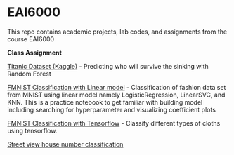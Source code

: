 # EAI6000
This repo contains academic projects, lab codes, and assignments from the course EAI6000 <br> 

**Class Assignment** <br>

[Titanic Dataset (Kaggle)](https://github.com/khaophuthaipch/EAI6000/blob/master/PimKhaophuthai_EAI6000_Assignment1(Titanic).ipynb) - Predicting who will survive the sinking with Random Forest

[FMNIST Classification with Linear model](https://github.com/khaophuthaipch/EAI6000/blob/master/PimKhaophuthai_EAI6000Assignment2%20-%20Classification.ipynb) - Classification of fashion data set from MNIST using linear model namely LogisticRegression, LinearSVC, and KNN. This is a practice notebook to get familiar with building model including searching for hyperparameter and visualizing coefficient plots

[FMNIST Classification with Tensorflow](https://github.com/khaophuthaipch/EAI6000/blob/master/PimKhaophuthai_Week3_Lab_Fashion_MNIST.ipynb) - Classify different types of cloths using tensorflow. 

[Street view house number classification](https://github.com/khaophuthaipch/EAI6000/blob/master/Assignment_3_Street_View_House_Numbers.ipynb)
